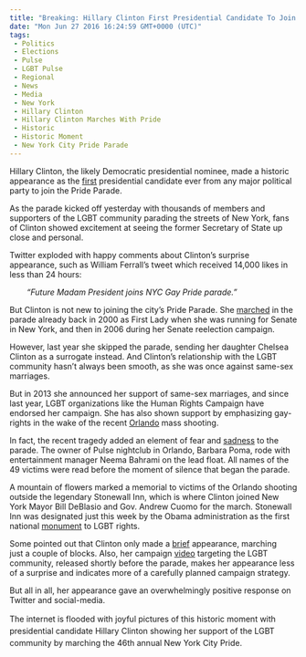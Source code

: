 ```yaml
---
title: "Breaking: Hillary Clinton First Presidential Candidate To Join Pride! (Video)"
date: "Mon Jun 27 2016 16:24:59 GMT+0000 (UTC)"
tags: 
 - Politics
 - Elections
 - Pulse
 - LGBT Pulse
 - Regional
 - News
 - Media
 - New York
 - Hillary Clinton
 - Hillary Clinton Marches With Pride
 - Historic
 - Historic Moment
 - New York City Pride Parade
---
```

<p>Hillary Clinton, the likely Democratic presidential nominee, made a historic appearance as&#xA0;the <a href="http://www.lgbtqnation.com/2016/06/hillary-clinton-makes-historic-appearance-nyc-pride-parade/" onclick="__gaTracker(&apos;send&apos;, &apos;event&apos;, &apos;outbound-article&apos;, &apos;http://www.lgbtqnation.com/2016/06/hillary-clinton-makes-historic-appearance-nyc-pride-parade/&apos;, &apos;first&apos;);">first</a> presidential candidate ever from any major political party to join the Pride Parade.</p><p>As the parade kicked off yesterday with thousands of members and supporters of the LGBT community parading the streets of New York, fans of Clinton showed excitement at seeing the former Secretary of State up close and personal.</p><p>Twitter exploded with happy comments about Clinton&#x2019;s surprise appearance, such as William Ferrall&#x2019;s tweet which received 14,000 likes in less than 24 hours:</p><p style="padding-left: 30px;"><em>&#x201C;Future Madam President joins NYC Gay Pride parade.&#x201D;</em></p><p><script async src="//platform.twitter.com/widgets.js" charset="utf-8"></script></p><p>But Clinton is not new to joining the city&#x2019;s Pride Parade. She <a href="http://www.politico.com/story/2016/06/hillary-clinton-gay-pride-parade-224816#ixzz4Cil6vu9u" onclick="__gaTracker(&apos;send&apos;, &apos;event&apos;, &apos;outbound-article&apos;, &apos;http://www.politico.com/story/2016/06/hillary-clinton-gay-pride-parade-224816#ixzz4Cil6vu9u&apos;, &apos;marched&apos;);">marched</a> in the parade already back in 2000 as First Lady when she was running for Senate in New York, and then in 2006 during her Senate reelection campaign.</p><p>However, last year she skipped the parade, sending her daughter Chelsea Clinton as a surrogate instead. And Clinton&#x2019;s relationship with the LGBT community hasn&#x2019;t always been smooth, as she was once against same-sex marriages.</p><p>But in 2013 she announced her support of same-sex marriages, and since last year, LGBT organizations like the Human Rights Campaign have endorsed her campaign. She has also shown support by emphasizing gay-rights in the wake of the recent <a href="http://www.liberalamerica.org/2016/06/16/crazy-us-gun-laws-stop-massacres-gun-sales-crazy-control-video/">Orlando</a> mass shooting.</p><p>In fact, the recent tragedy added an element of fear and <a href="https://www.theguardian.com/world/2016/jun/26/hillary-clinton-new-york-pride-parade-orlando?CMP=twt_b-gdnnews" onclick="__gaTracker(&apos;send&apos;, &apos;event&apos;, &apos;outbound-article&apos;, &apos;https://www.theguardian.com/world/2016/jun/26/hillary-clinton-new-york-pride-parade-orlando?CMP=twt_b-gdnnews&apos;, &apos;sadness&apos;);">sadness</a> to the parade. The owner of Pulse nightclub in Orlando, Barbara Poma, rode with entertainment manager Neema Bahrami on the lead float. All names of the 49 victims were read before the moment of silence that began the parade.</p><p>A mountain of flowers marked a memorial to victims of the Orlando shooting outside the legendary Stonewall Inn, which is where Clinton joined New York Mayor Bill DeBlasio and Gov. Andrew Cuomo for the march. Stonewall Inn was designated just this week by the Obama administration as the&#xA0;first national <a href="http://www.latimes.com/politics/la-na-trailguide-hillary-clinton-joins-new-york-pride-1466966829-htmlstory.html" onclick="__gaTracker(&apos;send&apos;, &apos;event&apos;, &apos;outbound-article&apos;, &apos;http://www.latimes.com/politics/la-na-trailguide-hillary-clinton-joins-new-york-pride-1466966829-htmlstory.html&apos;, &apos;monument&apos;);">monument</a> to&#xA0;LGBT rights.</p><p>Some pointed out that Clinton only made a <a href="http://www.latimes.com/politics/la-na-trailguide-hillary-clinton-joins-new-york-pride-1466966829-htmlstory.html" onclick="__gaTracker(&apos;send&apos;, &apos;event&apos;, &apos;outbound-article&apos;, &apos;http://www.latimes.com/politics/la-na-trailguide-hillary-clinton-joins-new-york-pride-1466966829-htmlstory.html&apos;, &apos;brief&apos;);">brief</a> appearance, marching just&#xA0;a couple of blocks. Also, her campaign <a href="https://www.youtube.com/watch?time_continue=10&amp;v=Ikc2JzqCG5g" onclick="__gaTracker(&apos;send&apos;, &apos;event&apos;, &apos;outbound-article&apos;, &apos;https://www.youtube.com/watch?time_continue=10&amp;v=Ikc2JzqCG5g&apos;, &apos;video&apos;);">video</a> targeting the LGBT community, released shortly before the parade, makes her appearance less of a surprise and indicates more of a carefully planned campaign strategy.</p><p>But all in all, her appearance gave an overwhelmingly positive response on Twitter and social-media.</p><p><span style="line-height: 1.5;">The internet is flooded with joyful pictures of this historic moment with presidential candidate Hillary Clinton showing her support of the LGBT community by marching the&#xA0;46th annual New York City Pride.</span></p>